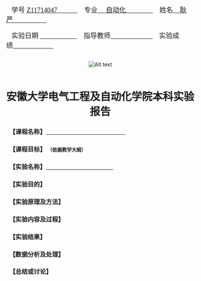 <br>&emsp;<font size=4 face="宋体">学号 <u>Z11714047&emsp;&emsp;&emsp;</u>&emsp;专业<u> &emsp;自动化&emsp;&emsp;&emsp;&emsp;</u>&emsp;姓名<u>&emsp;耿严&emsp;&emsp;&emsp;&emsp;&emsp;</u></font></br>
<br>&emsp;<font size=4 face="宋体">实验日期 <u>&emsp;&emsp;&emsp;&ensp;&emsp;&emsp;</u>&emsp;指导教师<u> &emsp;&emsp;&emsp;&emsp;&emsp;&emsp;</u>&emsp;实验成绩<u>&emsp;&emsp;&emsp;&emsp;&emsp;&emsp;</u></font></br>
<br><center>![Alt text](https://raw.githubusercontent.com/gYANnnnn/AHU/master/lab_report/1.png)</center></br>
# <center><font  face="华文新魏">安徽大学电气工程及自动化学院本科实验报告</font></center>  



### &ensp;<font face="Microsoft JhengHei">【课程名称】<u>&emsp;&emsp;&emsp;&emsp;&emsp;&emsp;&emsp;&emsp;&emsp;&emsp;&emsp;&emsp;&emsp;</u></font>
### &ensp;<font face="Microsoft JhengHei">【课程目标】</font> <font face="宋体" size=2>（依据教学大纲）</font>
### &ensp;<font face="Microsoft JhengHei">【实验名称】<u>&emsp;&emsp;&emsp;&emsp;&emsp;&emsp;&emsp;&emsp;&emsp;&emsp;&emsp;</u></font>
### &ensp;<font face="Microsoft JhengHei">【实验目的】</font>
### &ensp;<font face="Microsoft JhengHei">【实验原理及方法】</font>
### &ensp;<font face="Microsoft JhengHei">【实验内容及过程】</font>
### &ensp;<font face="Microsoft JhengHei">【实验结果】</font>
### &ensp;<font face="Microsoft JhengHei">【数据分析及处理】</font>
### &ensp;<font face="Microsoft JhengHei">【总结或讨论】</font>

